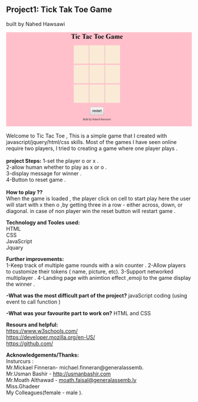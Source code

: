 ## Project1: Tick Tak Toe Game </br> 
built by Nahed Hawsawi 

![alt text](project_1.PNG)

 Welcome to Tic Tac Toe , This is a simple game that I created with javascript/jquery/html/css skills. Most of the games I have seen online require two players, I  tried to creating a game where one player plays .</br>
</br>
**project Steps:**
1-set the player o or x .</br>
2-allow human whether to play as x or o .</br>
3-display message for winner .</br>
4-Button to reset game .</br>
</br>
**How to play ??**</br>
When the game is loaded , the player click on cell to start play here the user will start with x then o ,by getting three in a row - either across, down, or diagonal.
in case of non player win the reset button will restart game .</br>

**Technology and Tooles used:**</br>
HTML </br>
CSS</br>
JavaScript </br>
Jquary </br>      

**Further improvements:**</br>
1-Keep track of multiple game rounds with a win counter .
2-Allow players to customize their tokens ( name, picture, etc).
3-Support networked multiplayer .
4-Landing page with animtion effect ,emoji to the game display the winner .</br>

**-What was the most difficult part of the project?**
javaScript coding (using event to call function )</br>

**-What was your favourite part to work on?**
HTML and CSS</br>


**Resours and helpful:**</br>
https://www.w3schools.com/</br>
https://developer.mozilla.org/en-US/</br>
https://github.com/</br>


**Acknowledgements/Thanks:**</br>
Insturcurs :</br>
Mr.Mickael Finneran- michael.finneran@generalassemb.</br>
Mr.Usman Bashir - http://usmanbashir.com </br>
Mr.Moath Althawad - moath.faisal@generalassemb.ly </br>
Miss.Ghadeer </br>
My Colleagues(female - male ).</br>
